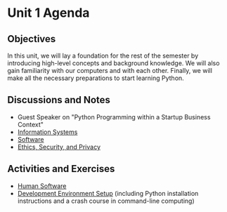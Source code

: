 # Unit 1 Agenda

## Objectives

In this unit, we will lay a foundation for the rest of the semester by introducing high-level concepts and background knowledge. We will also gain familiarity with our computers and with each other. Finally, we will make all the necessary preparations to start learning Python.

## Discussions and Notes

  + Guest Speaker on "Python Programming within a Startup Business Context"
  + [Information Systems](/notes/information-systems/notes.md)
  + [Software](/notes/software/notes.md)
  + [Ethics, Security, and Privacy](/notes/software/malware.md)

## Activities and Exercises

  + [Human Software](/exercises/human-software/exercise.md)
  + [Development Environment Setup](/exercises/dev-environment-setup/exercise.md) (including Python installation instructions and a crash course in command-line computing)

